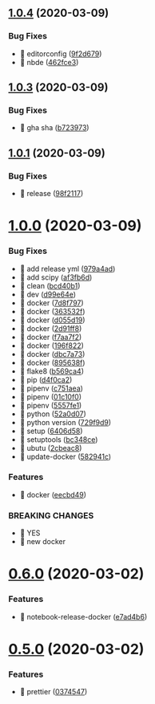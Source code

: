 ## [1.0.4](https://github.com/shunkakinoki/notebook/compare/v1.0.3...v1.0.4) (2020-03-09)


### Bug Fixes

* 🐛 editorconfig ([9f2d679](https://github.com/shunkakinoki/notebook/commit/9f2d67998b8ad0c7505272618616f8ba1940752b))
* 🐛 nbde ([462fce3](https://github.com/shunkakinoki/notebook/commit/462fce313d63637b5a5647bca14b3f61475c82ad))

## [1.0.3](https://github.com/shunkakinoki/notebook/compare/v1.0.2...v1.0.3) (2020-03-09)


### Bug Fixes

* 🐛 gha sha ([b723973](https://github.com/shunkakinoki/notebook/commit/b7239736355744e40e42cb6e8fc8ba37a4d53ef7))

## [1.0.1](https://github.com/shunkakinoki/notebook/compare/v1.0.0...v1.0.1) (2020-03-09)


### Bug Fixes

* 🐛 release ([98f2117](https://github.com/shunkakinoki/notebook/commit/98f2117364cb8a117e8cddf4b0e24577c11a8686))

# [1.0.0](https://github.com/shunkakinoki/notebook/compare/v0.6.0...v1.0.0) (2020-03-09)


### Bug Fixes

* 🐛 add release yml ([979a4ad](https://github.com/shunkakinoki/notebook/commit/979a4ad51216c3edc63775cd8058904e5e47f544))
* 🐛 add scipy ([af3fb6d](https://github.com/shunkakinoki/notebook/commit/af3fb6d7c99cf4f726ddeac81df7a3fb6b6e55ca))
* 🐛 clean ([bcd40b1](https://github.com/shunkakinoki/notebook/commit/bcd40b1fb73a666c2c16e2aa6677ac8691713049))
* 🐛 dev ([d99e64e](https://github.com/shunkakinoki/notebook/commit/d99e64eccd10ec3455aa11e0804b3f8ce9b0b3bb))
* 🐛 docker ([7d8f797](https://github.com/shunkakinoki/notebook/commit/7d8f797a30702a19cd1c9a4e5e036cbc99ae1e01))
* 🐛 docker ([363532f](https://github.com/shunkakinoki/notebook/commit/363532fde2c5c6018fe1f7f03a43b393b536695c))
* 🐛 docker ([d055d19](https://github.com/shunkakinoki/notebook/commit/d055d1989e1c67473d2b495b6967445e262b6395))
* 🐛 docker ([2d91ff8](https://github.com/shunkakinoki/notebook/commit/2d91ff8722bb10a7d62cfb7e33b16b4952ab3e19))
* 🐛 docker ([f7aa7f2](https://github.com/shunkakinoki/notebook/commit/f7aa7f2d1beaaf31008de6997cd54eb68a5051e1))
* 🐛 docker ([196f822](https://github.com/shunkakinoki/notebook/commit/196f822f3b179d45cd91a73a8b208ad3421348e5))
* 🐛 docker ([dbc7a73](https://github.com/shunkakinoki/notebook/commit/dbc7a736c8514e2ec841fe15fdb717853f02dace))
* 🐛 docker ([895638f](https://github.com/shunkakinoki/notebook/commit/895638fb06b7e8ca1329c0e72fe038f704e8d45e))
* 🐛 flake8 ([b569ca4](https://github.com/shunkakinoki/notebook/commit/b569ca4fe15762a9e5d0b83228b1e031cfad37f6))
* 🐛 pip ([d4f0ca2](https://github.com/shunkakinoki/notebook/commit/d4f0ca2420d25ddaf080d4d086621fe18d917727))
* 🐛 pipenv ([c751aea](https://github.com/shunkakinoki/notebook/commit/c751aeae6bbd2204d1100c690ef2b35fb629839d))
* 🐛 pipenv ([01c10f0](https://github.com/shunkakinoki/notebook/commit/01c10f0f20d431c2cd6e67816c9cc497c1edea93))
* 🐛 pipenv ([5557fe1](https://github.com/shunkakinoki/notebook/commit/5557fe1172e61da8b3c16e33f32ea875f626a838))
* 🐛 python ([52a0d07](https://github.com/shunkakinoki/notebook/commit/52a0d070d9aa883dd33f54feeab72f8ec0c82f0a))
* 🐛 python version ([729f9d9](https://github.com/shunkakinoki/notebook/commit/729f9d9d04acf4a3dbdb9813269075f578f3545a))
* 🐛 setup ([6406d58](https://github.com/shunkakinoki/notebook/commit/6406d58c0ec06febd69e086f89f35e8f680308bf))
* 🐛 setuptools ([bc348ce](https://github.com/shunkakinoki/notebook/commit/bc348ce016b13d8ed936c3f14bdf0075f879a007))
* 🐛 ubutu ([2cbeac8](https://github.com/shunkakinoki/notebook/commit/2cbeac8526c626a581072078e0a684caaa740a5d))
* 🐛 update-docker ([582941c](https://github.com/shunkakinoki/notebook/commit/582941c35c0a44c948f2aa36de0881923f3634e8))


### Features

* 🎸 docker ([eecbd49](https://github.com/shunkakinoki/notebook/commit/eecbd490f389b0c8d41328bd06e466760c6a2e22))


### BREAKING CHANGES

* 🧨 YES
* 🧨 new docker

# [0.6.0](https://github.com/shunkakinoki/notebook/compare/v0.5.0...v0.6.0) (2020-03-02)


### Features

* 🎸 notebook-release-docker ([e7ad4b6](https://github.com/shunkakinoki/notebook/commit/e7ad4b64739c027bfe8dd761bfa31ceac38957fb))

# [0.5.0](https://github.com/shunkakinoki/notebook/compare/v0.4.0...v0.5.0) (2020-03-02)


### Features

* 🎸 prettier ([0374547](https://github.com/shunkakinoki/notebook/commit/0374547d92677e3c89e17eb72fe797b025c96fbc))
